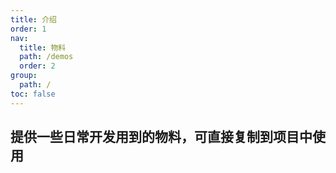 ```yaml
---
title: 介绍
order: 1
nav:
  title: 物料
  path: /demos
  order: 2
group:
  path: /
toc: false
---
```


## 提供一些日常开发用到的物料，可直接复制到项目中使用
